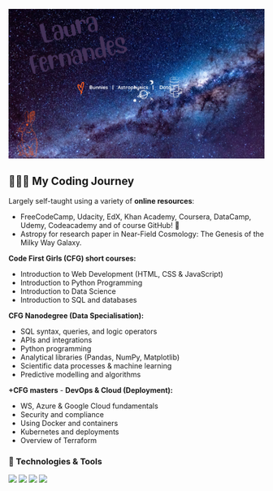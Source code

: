 ![](images/Github_banner.png)

## 👩🏻‍💻 My Coding Journey

Largely self-taught using a variety of **online resources**: 
- FreeCodeCamp, Udacity, EdX, Khan Academy, Coursera, DataCamp, Udemy, Codeacademy and of course GitHub! :100:
- Astropy for research paper in Near-Field Cosmology: The Genesis of the Milky Way Galaxy.  

**Code First Girls (CFG) short courses:**
   * Introduction to Web Development (HTML, CSS & JavaScript)
   * Introduction to Python Programming
   * Introduction to Data Science
   * Introduction to SQL and databases
   
**CFG Nanodegree (Data Specialisation):**
*  SQL syntax, queries, and logic operators
*  APIs and integrations
*  Python programming
*  Analytical libraries (Pandas, NumPy, Matplotlib)
*  Scientific data processes & machine learning
*  Predictive modelling and algorithms

**+CFG masters** - **DevOps & Cloud (Deployment):**
  * WS, Azure & Google Cloud fundamentals
  * Security and compliance
  * Using Docker and containers
  * Kubernetes and deployments
  * Overview of Terraform

### 🔧 Technologies & Tools
![](https://img.shields.io/badge/Tools-Topcat-informational?style=social&logo=cat&logoColor=white&color=002F6C)
![](https://img.shields.io/badge/Code-Python-informational?style=social&logo=python&logoColor=black&color=002F6C)
![](https://img.shields.io/badge/Code-Astropy-informational?style=social&logo=astropy&logoColor=white&color=002F6C)
![](https://img.shields.io/badge/Tools-MySQL-informational?style=social&logo=SQL&logoColor=white&color=002F6C)

